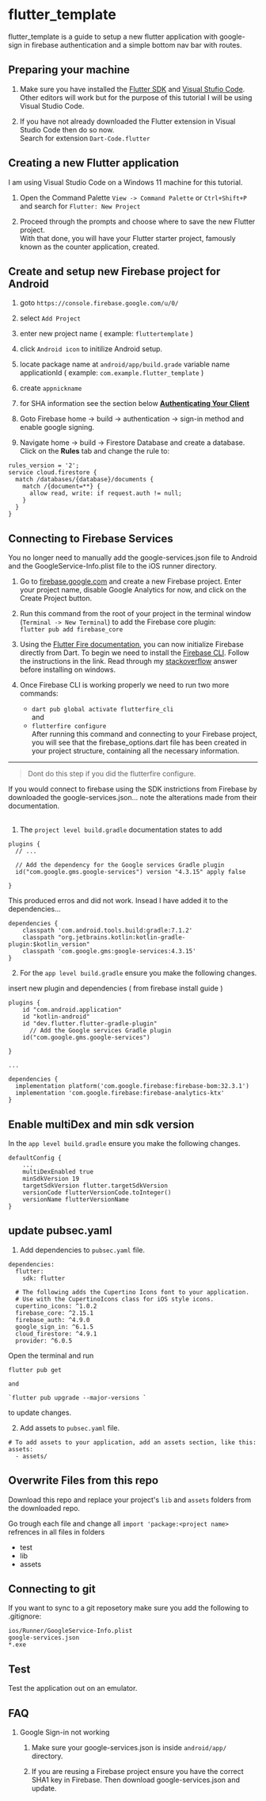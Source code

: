 # flutter_template 

flutter_template is a guide to setup a new flutter application with google-sign in firebase authentication and a simple bottom nav bar with routes.

## Preparing your machine

1. Make sure you have installed the [Flutter SDK](https://docs.flutter.dev/get-started/install) and [Visual Stufio Code](https://code.visualstudio.com/). Other editors will work but for the purpose of this tutorial I will be using Visual Studio Code.

2. If you have not already downloaded the Flutter extension in Visual Studio Code then do so now.<br>
Search for extension `Dart-Code.flutter`

## Creating a new Flutter application

I am using Visual Studio Code on a Windows 11 machine for this tutorial.

1. Open the Command Palette `View -> Command Palette` or `Ctrl+Shift+P` and search for `Flutter: New Project`

2. Proceed through the prompts and choose where to save the new Flutter project.<br> With that done, you will have your Flutter starter project, famously known as the counter application, created.

## Create and setup new Firebase project for Android

1. goto ``` https://console.firebase.google.com/u/0/ ```

2. select ```Add Project```

3. enter new project name ( example: ```fluttertemplate``` )

4. click ```Android icon``` to initilize Android setup.

5. locate package name at ``` android/app/build.grade ```  variable name applicationId ( example: ``` com.example.flutter_template ``` )

6. create ```appnickname```

7. for SHA information see the section below **[Authenticating Your Client](#authenticatingyourclient)**

8. Goto Firebase home -> build -> authentication -> sign-in method and enable google signing.

9. Navigate home -> build -> Firestore Database and create a database. Click on the **Rules** tab and change the rule to:
```
rules_version = '2';
service cloud.firestore {
  match /databases/{database}/documents {
    match /{document=**} {
      allow read, write: if request.auth != null;
    }
  }
}
```

## Connecting to Firebase Services

You no longer need to manually add the google-services.json file to Android and the GoogleService-Info.plist file to the iOS runner directory.

1. Go to [firebase.google.com](firebase.google.com) and create a new Firebase project. Enter your project name, disable Google Analytics for now, and click on the Create Project button.

2. Run this command from the root of your project in the terminal window (`Terminal -> New Terminal`) to add the Firebase core plugin:<br>
`flutter pub add firebase_core`

3. Using the [Flutter Fire documentation](https://firebase.google.com/docs/flutter/setup?platform=android), you can now initialize Firebase directly from Dart. To begin we need to install the [Firebase CLI](https://firebase.google.com/docs/cli). Follow the instructions in the link. Read through my [stackoverflow](https://stackoverflow.com/a/77000412/6401570) answer before installing on windows.

4. Once Firebase CLI is working properly we need to run two more commands:
    - `dart pub global activate flutterfire_cli`<br>
    and 
    - `flutterfire configure` <br>
After running this command and connecting to your Firebase project, you will see that the firebase_options.dart file has been created in your project structure, containing all the necessary information.

----
> Dont do this step if you did the flutterfire configure.

If you would connect to firebase using the SDK instrictions from Firebase by downloaded the google-services.json... note the alterations made from their documentation.<br><br>

1. The `project level build.gradle` documentation states to add 
```
plugins {
  // ...

  // Add the dependency for the Google services Gradle plugin
  id("com.google.gms.google-services") version "4.3.15" apply false

}
```
This produced erros and did not work. Insead I have added it to the dependencies...
```
dependencies {
    classpath 'com.android.tools.build:gradle:7.1.2'
    classpath "org.jetbrains.kotlin:kotlin-gradle-plugin:$kotlin_version"
    classpath 'com.google.gms:google-services:4.3.15'
}
```

2. For the `app level build.gradle` ensure you make the following changes.

insert new plugin and dependencies ( from firebase install guide )
```
plugins {
    id "com.android.application"
    id "kotlin-android"
    id "dev.flutter.flutter-gradle-plugin"
      // Add the Google services Gradle plugin
    id("com.google.gms.google-services")

}

...

dependencies {
  implementation platform('com.google.firebase:firebase-bom:32.3.1')
  implementation 'com.google.firebase:firebase-analytics-ktx'
}
```

## Enable multiDex and min sdk version

In the  `app level build.gradle` ensure you make the following changes.
```
defaultConfig {
    ...
    multiDexEnabled true
    minSdkVersion 19
    targetSdkVersion flutter.targetSdkVersion
    versionCode flutterVersionCode.toInteger()
    versionName flutterVersionName
}

```
## update pubsec.yaml

1. Add dependencies to ``` pubsec.yaml ``` file.

```
dependencies:
  flutter:
    sdk: flutter
    
  # The following adds the Cupertino Icons font to your application.
  # Use with the CupertinoIcons class for iOS style icons.
  cupertino_icons: ^1.0.2
  firebase_core: ^2.15.1
  firebase_auth: ^4.9.0
  google_sign_in: ^6.1.5
  cloud_firestore: ^4.9.1
  provider: ^6.0.5
```

Open the terminal and run<br>
```
flutter pub get 

and

`flutter pub upgrade --major-versions `
```
to update changes.


2. Add assets to ``` pubsec.yaml ``` file.

```
# To add assets to your application, add an assets section, like this:
assets:
  - assets/
```


## Overwrite Files from this repo

Download this repo and replace your project's ``` lib ``` and ``` assets ``` folders from the downloaded repo.

Go trough each file and change all ``` import 'package:<project name> ``` refrences in all files in folders
  - test
  - lib
  - assets


## Connecting to git

If you want to sync to a git reposetory make sure you add the following to .gitignore:

```
ios/Runner/GoogleService-Info.plist
google-services.json
*.exe
```

## Test

Test the application out on an emulator.


## FAQ

1. Google Sign-in not working

    1. Make sure your google-services.json is inside `android/app/` directory.
  
    2. If you are reusing a Firebase project ensure you have the correct SHA1 key in Firebase. Then download google-services.json and update.